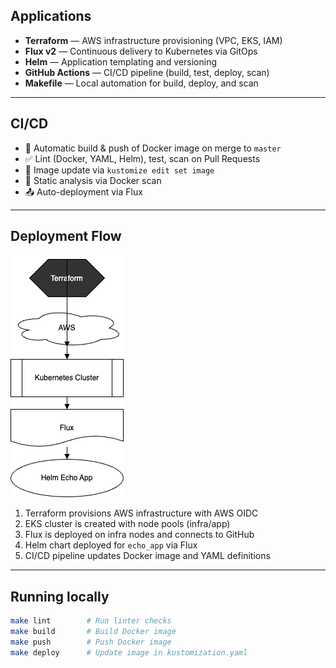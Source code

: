 ## Applications
- **Terraform** — AWS infrastructure provisioning (VPC, EKS, IAM)
- **Flux v2** — Continuous delivery to Kubernetes via GitOps
- **Helm** — Application templating and versioning
- **GitHub Actions** — CI/CD pipeline (build, test, deploy, scan)
- **Makefile** — Local automation for build, deploy, and scan

---

## CI/CD

- 🔄 Automatic build & push of Docker image on merge to `master`
- ✅ Lint (Docker, YAML, Helm), test, scan on Pull Requests
- 🔁 Image update via `kustomize edit set image`
- 🔐 Static analysis via Docker scan
- 📤 Auto-deployment via Flux

---

## Deployment Flow

![diagram](./terraform_architecture.png)

1. Terraform provisions AWS infrastructure with AWS OIDC
2. EKS cluster is created with node pools (infra/app)
3. Flux is deployed on infra nodes and connects to GitHub
4. Helm chart deployed for `echo_app` via Flux
5. CI/CD pipeline updates Docker image and YAML definitions

---

## Running locally

```bash
make lint        # Run linter checks
make build       # Build Docker image
make push        # Push Docker image
make deploy      # Update image in kustomization.yaml
```
